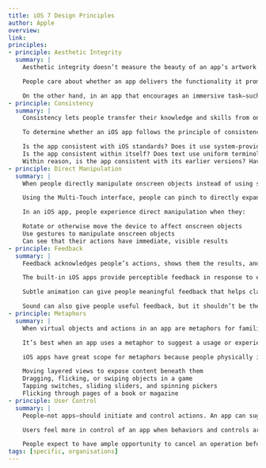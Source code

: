 ```yaml
---
title: iOS 7 Design Principles
author: Apple
overview:
link:
principles:
- principle: Aesthetic Integrity
  summary: |
    Aesthetic integrity doesn’t measure the beauty of an app’s artwork or characterize its style; rather, it represents how well an app’s appearance and behavior integrates with its function to send a coherent message.

    People care about whether an app delivers the functionality it promises, but they’re also affected by the app’s appearance and behavior in strong—sometimes subliminal—ways. For example, an app that helps people perform a serious task can put the focus on the task by keeping decorative elements subtle and unobtrusive and by using standard controls and predictable behaviors. This app sends a clear, unified message about its purpose and its identity that helps people trust it. But if the app sends mixed signals by presenting the task in a UI that’s intrusive, frivolous, or arbitrary, people might question the app’s reliability or trustworthiness.

    On the other hand, in an app that encourages an immersive task—such as a game—users expect a captivating appearance that promises fun and excitement and encourages discovery. People don’t expect to accomplish a serious or productive task in a game, but they expect the game’s appearance and behavior to integrate with its purpose.
- principle: Consistency
  summary: |
    Consistency lets people transfer their knowledge and skills from one part of an app’s UI to another and from one app to another app. A consistent app isn’t a slavish copy of other apps and it isn’t stylistically stagnant; rather, it pays attention to the standards and paradigms people are comfortable with and it provides an internally consistent experience.

    To determine whether an iOS app follows the principle of consistency, think about these questions:

    Is the app consistent with iOS standards? Does it use system-provided controls, views, and icons correctly? Does it incorporate device features in ways that users expect?
    Is the app consistent within itself? Does text use uniform terminology and style? Do the same icons always mean the same thing? Can people predict what will happen when they perform the same action in different places? Do custom UI elements look and behave the same throughout the app?
    Within reason, is the app consistent with its earlier versions? Have the terms and meanings remained the same? Are the fundamental concepts and primary functionality essentially unchanged?
- principle: Direct Manipulation
  summary: |
    When people directly manipulate onscreen objects instead of using separate controls to manipulate them, they're more engaged with their task and it’s easier for them to understand the results of their actions.

    Using the Multi-Touch interface, people can pinch to directly expand or contract an image or content area. And in a game, players move and interact directly with onscreen objects—for example, a game might display a combination lock that users can spin to open.

    In an iOS app, people experience direct manipulation when they:

    Rotate or otherwise move the device to affect onscreen objects
    Use gestures to manipulate onscreen objects
    Can see that their actions have immediate, visible results
- principle: Feedback
  summary: |
    Feedback acknowledges people’s actions, shows them the results, and updates them on the progress of their task.

    The built-in iOS apps provide perceptible feedback in response to every user action. List items and controls highlight briefly when people tap them and—during operations that last more than a few seconds—a control shows elapsing progress.

    Subtle animation can give people meaningful feedback that helps clarify the results of their actions. For example, lists can animate the addition of a new row to help people track the change visually.

    Sound can also give people useful feedback, but it shouldn’t be the only feedback mechanism because people can’t always hear their devices.
- principle: Metaphors
  summary: |
    When virtual objects and actions in an app are metaphors for familiar experiences—whether these experiences are rooted in the real world or the digital world—users quickly grasp how to use the app.

    It’s best when an app uses a metaphor to suggest a usage or experience without letting the metaphor enforce the limitations of the object or action on which it’s based.

    iOS apps have great scope for metaphors because people physically interact with the screen. Metaphors in iOS include:

    Moving layered views to expose content beneath them
    Dragging, flicking, or swiping objects in a game
    Tapping switches, sliding sliders, and spinning pickers
    Flicking through pages of a book or magazine
- principle: User Control
  summary: |
    People—not apps—should initiate and control actions. An app can suggest a course of action or warn about dangerous consequences, but it’s usually a mistake for the app to take decision-making away from the user. The best apps find the correct balance between giving people the capabilities they need while helping them avoid unwanted outcomes.

    Users feel more in control of an app when behaviors and controls are familiar and predictable. And when actions are simple and straightforward, users can easily understand and remember them.

    People expect to have ample opportunity to cancel an operation before it begins, and they expect to get a chance to confirm their intention to perform a potentially destructive action. Finally, people expect to be able to gracefully stop an operation that’s underway.
tags: [specific, organisations]
---
```

